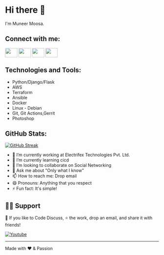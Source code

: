 # Hi there 👋
I'm Muneer Moosa.

## Connect with me:
<p align="left">
<a href="your link" target="blank"><img align="center" src="https://cdn.jsdelivr.net/npm/simple-icons@3.0.1/icons/twitter.svg" alt="" height="30" width="40" /></a>
<a href="your link" target="blank"><img align="center" src="https://cdn.jsdelivr.net/npm/simple-icons@3.0.1/icons/linkedin.svg" alt="" height="30" width="40" /></a>
<a href="your link" target="blank"><img align="center" src="https://cdn.jsdelivr.net/npm/simple-icons@3.0.1/icons/instagram.svg" alt="" height="30" width="40" /></a>
<a href="your link" target="blank"><img align="center" src="https://cdn.jsdelivr.net/npm/simple-icons@3.0.1/icons/youtube.svg" alt="" height="30" width="40" /></a>
</p>

## Technologies and Tools:
- Python/Django/Flask
- AWS
- Terraform
- Ansible
- Docker
- Linux - Debian
- Git, Git Actions,Gerrit
- Photoshop

## GitHub Stats:
[![GitHub Streak](https://streak-stats.demolab.com?user=muneerefx&hide_border=true&date_format=M%20j%5B%2C%20Y%5D&exclude_days=Sun%2CSat)](https://git.io/streak-stats)

- 🔭 I’m currently working at Electrifex Technologies Pvt. Ltd.
- 🌱 I’m currently learning cicd
- 👯 I’m looking to collaborate on Social Networking
- 💬 Ask me about "Only what I know"
- 📫 How to reach me: Drop email
- 😄 Pronouns: Anything that you respect
- ⚡ Fun fact: It's simple!

## 🙋‍♂️ Support

💙 If you like to Code Discuss, ⭐ the work, drop an email, and share it with friends!

<p align="left">
  <a href="https://www.youtube.com"><img alt="Youtube" title="Youtube" src="https://img.shields.io/badge/-Subscribe-red?style=for-the-badge&logo=youtube&logoColor=white"/></a>
</p>

---

Made with ❤️ & Passion
